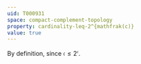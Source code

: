```yaml
---
uid: T000931
space: compact-complement-topology
property: cardinality-leq-2^{mathfrak(c)}
value: true
---
```

By definition, since $\mathfrak{c} \leq 2^\mathfrak{c}$.


